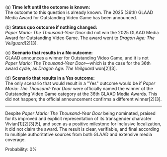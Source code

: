 (a) **Time left until the outcome is known:**  
The outcome to this question is already known. The 2025 (36th) GLAAD Media Award for Outstanding Video Game has been announced.

(b) **Status quo outcome if nothing changed:**  
*Paper Mario: The Thousand-Year Door* did not win the 2025 GLAAD Media Award for Outstanding Video Game. The award went to *Dragon Age: The Veilguard*[2][3].

(c) **Scenario that results in a No outcome:**  
GLAAD announces a winner for Outstanding Video Game, and it is not *Paper Mario: The Thousand-Year Door*—which is the case for the 36th award cycle, as *Dragon Age: The Veilguard* won[2][3].

(d) **Scenario that results in a Yes outcome:**  
The only scenario that would result in a "Yes" outcome would be if *Paper Mario: The Thousand-Year Door* were officially named the winner of the Outstanding Video Game category at the 36th GLAAD Media Awards. This did not happen; the official announcement confirms a different winner[2][3].

---

Despite *Paper Mario: The Thousand-Year Door* being nominated, praised for its improved and explicit representation of its transgender character Vivian[1][2][3][5], and seen as a positive milestone for inclusive localization, it did not claim the award. The result is clear, verifiable, and final according to multiple authoritative sources from both GLAAD and extensive media coverage.

Probability: 0%